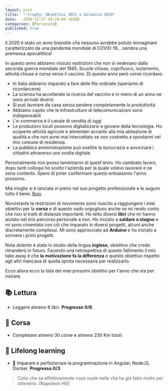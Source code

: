 ```yaml
---
layout: post
title:  ":trophy: Obiettivi 2021 e bilancio 2020"
date:   2020-12-27 19:24:04 +0100
categories: [Personale]
published: true
---
```


Il 2020 è stato un anno bisestile che nessuno avrebbe potuto immaginare caratterizzato da una pandemia mondiale di COVID-19... sembra una premessa apocalittica!

In questo anno abbiamo vissuto restrizioni che non si vedevano dalla seconda guerra mondiale del 1945. Scuole chiuse, coprifuoco, isolamento, attività chiuse e corsa verso il vaccino. Di questo anno però vorrei ricordare:

- In Italia abbiamo imparato a fare delle file ordinate (speriamo di ricordarcene)
- La scienza ha accellerato la ricerca del vaccino e in meno di un anno ne sono arrivati diversi
- Si può lavorare da casa senza perdere completamente la produttività
- Abbiamo capito che le infrastrutture di telecomunicazioni sono indispensabili
- L'e-commerce è il canale di vendita di oggi
- Le produzioni locali possono digitalizzarsi e giovare della tecnologia. Ho scoperto attività agricole e alimentari accanto alla mia abitazione di qualità e che non avrei mai intercettato se non costretto a spostarmi nel mio comune di residenza.
- La pubblica amministrazione può snellire la burocrazia e avvicinare i cittadini attraverso uno svolta digitale

Personalmente non posso lamentarmi di quest'anno. Ho cambiato lavoro, dopo tanti colloqui ho scelto l'azienda per la quale volevo lavorare e ne sono contento. Spero di poter confermare questo entusiasmo l'anno prossimo.

Mia moglie si è lanciata in pieno nel suo progetto professionale e le auguro tutto il bene. [Buju](www.buju.it)

Nonostante le restrizioni di movimento sono riuscito a raggiungere i miei obiettivi per la **corsa** e di questo vado orgoglioso anche se mi rendo conto che non si tratti di distanze importanti. Ho letto diversi **libri** che mi hanno aiutato nel mio percorso personale e non. Ho iniziato a **saldare a stagno** e mi sono cimentato con ciò che imparato in diversi progetti, alcuni anche discretamente complessi.
Mi sono approcciato ad **Arduino** e ho iniziato a scrivere i primi progetti.

Nota dolente è stato lo studio della lingua **inglese**, obiettivo che credo rimanderò in futuro. Facendo una retrospettiva di questo fallimento il mio take away è che **la motivazione fa la differenza** e questo obiettivo rispetto agli altri mancava di quella spinta necessaria per realizzarlo.

Ecco allora ecco la lista dei miei prossimi obiettivi per l'anno che sta per iniziare.

## :books: Lettura

- Leggere almeno 8 libri. **Progresso 0/8**.
    
## :running: Corsa

- Completare almeno 30 corse e almeno 230 Km totali.

## :rocket: Lifelong learning

- :space_invader: Imparare e perfezionare la programmazione in Angular, NodeJS, Docker. **Progresso 0/3**

> Colui che sa effettivamente cosa vuole nella vita ha già fatto molto per ottenerlo. (Napoleon Hill)
